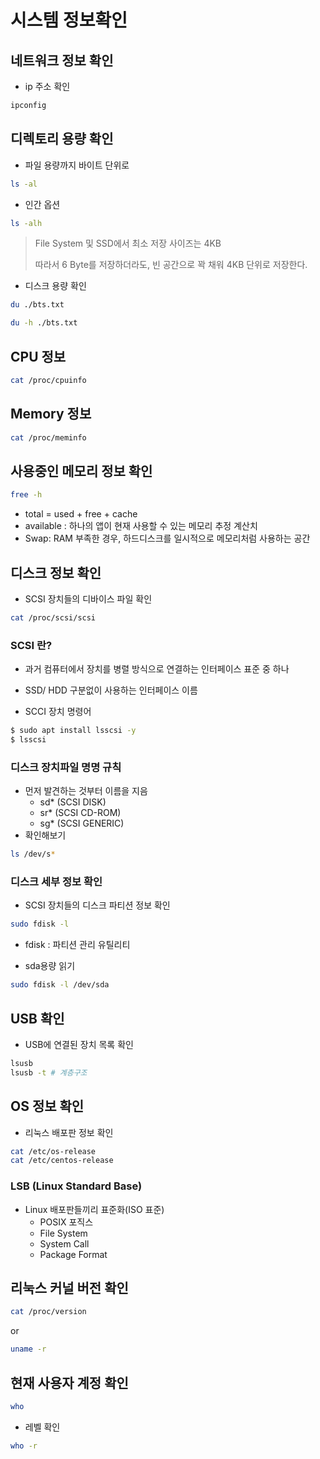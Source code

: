 # 시스템 정보확인

## 네트워크 정보 확인

- ip 주소 확인

```bash
ipconfig
```



## 디렉토리 용량 확인

- 파일 용량까지 바이트 단위로

```bash
ls -al
```

- 인간 옵션

```bash
ls -alh
```



> File System 및 SSD에서 최소 저장 사이즈는 4KB
>
> 따라서 6 Byte를 저장하더라도, 빈 공간으로 꽉 채워 4KB 단위로 저장한다.



- 디스크 용량 확인 

```bash
du ./bts.txt
```

```bash
du -h ./bts.txt
```





## CPU 정보

```bash
cat /proc/cpuinfo
```



## Memory 정보

```Bash
cat /proc/meminfo
```



## 사용중인 메모리 정보 확인

```bash
free -h
```

- total = used + free + cache
- available : 하나의 앱이 현재 사용할 수 있는 메모리 추정 계산치
- Swap: RAM 부족한 경우, 하드디스크를 일시적으로 메모리처럼 사용하는 공간



## 디스크 정보 확인

- SCSI 장치들의 디바이스 파일 확인

```bash
cat /proc/scsi/scsi
```

### SCSI 란?

- 과거 컴퓨터에서 장치를 병렬 방식으로 연결하는 인터페이스 표준 중 하나
- SSD/ HDD 구분없이 사용하는 인터페이스 이름

- SCCI 장치 명령어

```bash
$ sudo apt install lsscsi -y
$ lsscsi
```



### 디스크 장치파일 명명 규칙

- 먼저 발견하는 것부터 이름을 지음
  - sd* (SCSI DISK)
  - sr* (SCSI CD-ROM)
  - sg* (SCSI GENERIC)
- 확인해보기

```bash
ls /dev/s*
```



### 디스크 세부 정보 확인

- SCSI 장치들의 디스크 파티션 정보 확인

```bash
sudo fdisk -l
```

- fdisk : 파티션 관리 유틸리티

- sda용량 읽기

```bash
sudo fdisk -l /dev/sda
```



## USB 확인

- USB에 연결된 장치 목록 확인

```bash
lsusb
lsusb -t # 계층구조
```



## OS 정보 확인

- 리눅스 배포판 정보 확인

```bash
cat /etc/os-release
cat /etc/centos-release
```



### LSB (Linux Standard Base)

- Linux 배포판들끼리 표준화(ISO 표준)
  - POSIX 포직스
  - File System
  - System Call
  - Package Format



## 리눅스 커널 버전 확인

```bash
cat /proc/version
```

or

```bash
uname -r
```



## 현재 사용자 계정 확인

```bash
who
```

- 레벨 확인

```bash
who -r
```

